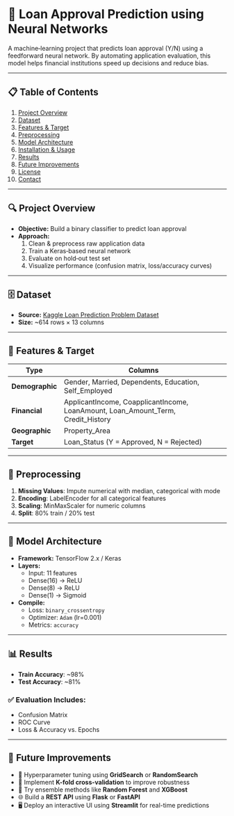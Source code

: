 # 🧠 Loan Approval Prediction using Neural Networks

A machine‑learning project that predicts loan approval (Y/N) using a feedforward neural network. By automating application evaluation, this model helps financial institutions speed up decisions and reduce bias.

---

## 📋 Table of Contents
1. [Project Overview](#project-overview)  
2. [Dataset](#dataset)  
3. [Features & Target](#features--target)  
4. [Preprocessing](#preprocessing)  
5. [Model Architecture](#model-architecture)  
6. [Installation & Usage](#installation--usage)  
7. [Results](#results)  
8. [Future Improvements](#future-improvements)  
9. [License](#license)  
10. [Contact](#contact)  

---

## 🔍 Project Overview
- **Objective:** Build a binary classifier to predict loan approval  
- **Approach:**  
  1. Clean & preprocess raw application data  
  2. Train a Keras‑based neural network  
  3. Evaluate on hold‑out test set  
  4. Visualize performance (confusion matrix, loss/accuracy curves)

---

## 🗄️ Dataset
- **Source:** [Kaggle Loan Prediction Problem Dataset](https://www.kaggle.com/altruistdelhite04/loan-prediction-problem-dataset)  
- **Size:** ~614 rows × 13 columns  

---

## 🔑 Features & Target

| Type         | Columns                                      |
| ------------ | -------------------------------------------- |
| **Demographic** | Gender, Married, Dependents, Education, Self_Employed |
| **Financial**   | ApplicantIncome, CoapplicantIncome, LoanAmount, Loan_Amount_Term, Credit_History |
| **Geographic**  | Property_Area                              |
| **Target**      | Loan_Status (Y = Approved, N = Rejected)  |

---

## 🧹 Preprocessing
1. **Missing Values**: Impute numerical with median, categorical with mode  
2. **Encoding**: LabelEncoder for all categorical features  
3. **Scaling**: MinMaxScaler for numeric columns  
4. **Split**: 80% train / 20% test  

---

## 🧠 Model Architecture
- **Framework:** TensorFlow 2.x / Keras  
- **Layers:**  
  - Input: 11 features  
  - Dense(16) → ReLU  
  - Dense(8) → ReLU  
  - Dense(1) → Sigmoid  
- **Compile:**  
  - Loss: `binary_crossentropy`  
  - Optimizer: `Adam` (lr=0.001)  
  - Metrics: `accuracy`  

---

## 📊 Results

- **Train Accuracy**: ~98%  
- **Test Accuracy**: ~81%

### ✅ Evaluation Includes:
- Confusion Matrix  
- ROC Curve  
- Loss & Accuracy vs. Epochs  

---

## 🔮 Future Improvements

- 🔧 Hyperparameter tuning using **GridSearch** or **RandomSearch**
- 🔁 Implement **K-fold cross-validation** to improve robustness
- 🌲 Try ensemble methods like **Random Forest** and **XGBoost**
- 🌐 Build a **REST API** using **Flask** or **FastAPI**
- 🖥️ Deploy an interactive UI using **Streamlit** for real-time predictions
